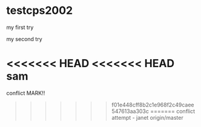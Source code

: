 # testcps2002

my first try

my second try

<<<<<<< HEAD
<<<<<<< HEAD
sam 
=======
conflict MARK!!
>>>>>>> f01e448cff8b2c1e968f2c49caee547613aa303c
=======
conflict attempt - janet 
>>>>>>> origin/master
